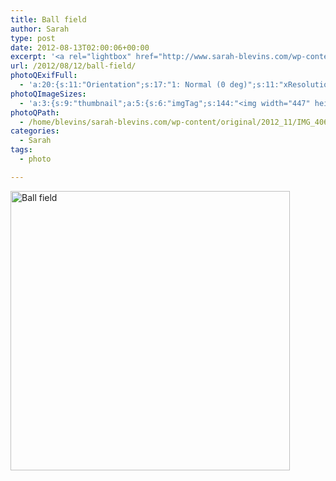 ```yaml
---
title: Ball field
author: Sarah
type: post
date: 2012-08-13T02:00:06+00:00
excerpt: '<a rel="lightbox" href="http://www.sarah-blevins.com/wp-content/main/2012_11/IMG_4062.jpg" title="Ball field"><img width="447" height="447" alt="Ball field" src="/images/original/2012_11/IMG_4062.jpg" class="photoQexcerpt photoQLinkImg" /></a>'
url: /2012/08/12/ball-field/
photoQExifFull:
  - 'a:20:{s:11:"Orientation";s:17:"1: Normal (0 deg)";s:11:"xResolution";s:26:"72 dots per ResolutionUnit";s:11:"yResolution";s:26:"72 dots per ResolutionUnit";s:14:"ResolutionUnit";s:4:"Inch";s:11:"ExifVersion";s:12:"version 2.21";s:15:"FlashPixVersion";s:9:"version 1";s:10:"ColorSpace";s:4:"sRGB";s:14:"ExifImageWidth";s:11:"1432 pixels";s:15:"ExifImageHeight";s:11:"1432 pixels";s:16:"SceneCaptureMode";s:1:"0";s:20:"FocalLength35mmEquiv";s:0:"";s:7:"NumTags";s:1:"8";s:18:"Latitude Reference";s:1:"N";s:8:"Latitude";s:6:"52.375";s:19:"Longitude Reference";s:1:"E";s:9:"Longitude";s:15:"6.0061666666667";s:8:"Altitude";s:2:"0m";s:4:"Time";s:11:"20.62:59:16";s:20:"MeasurementPrecision";s:1:"0";s:9:"Datestamp";s:10:"2012:08:12";}'
photoQImageSizes:
  - 'a:3:{s:9:"thumbnail";a:5:{s:6:"imgTag";s:144:"<img width="447" height="447" alt="Ball field" src="/images/original/2012_11/IMG_4062.jpg" class="PhotoQImg" />";s:6:"imgUrl";s:70:"/images/original/2012_11/IMG_4062.jpg";s:7:"imgPath";s:73:"/home/blevins/sarah-blevins.com/wp-content/thumbnail/2012_11/IMG_4062.jpg";s:8:"imgWidth";s:3:"447";s:9:"imgHeight";s:3:"447";}s:4:"main";a:5:{s:6:"imgTag";s:139:"<img width="525" height="525" alt="Ball field" src="http://www.sarah-blevins.com/wp-content/main/2012_11/IMG_4062.jpg" class="PhotoQImg" />";s:6:"imgUrl";s:65:"http://www.sarah-blevins.com/wp-content/main/2012_11/IMG_4062.jpg";s:7:"imgPath";s:68:"/home/blevins/sarah-blevins.com/wp-content/main/2012_11/IMG_4062.jpg";s:8:"imgWidth";s:3:"525";s:9:"imgHeight";s:3:"525";}s:8:"original";a:5:{s:6:"imgTag";s:145:"<img width="1432" height="1432" alt="Ball field" src="/images/original/2012_11/IMG_4062.jpg" class="PhotoQImg" />";s:6:"imgUrl";s:69:"/images/original/2012_11/IMG_4062.jpg";s:7:"imgPath";s:72:"/home/blevins/sarah-blevins.com/wp-content/original/2012_11/IMG_4062.jpg";s:8:"imgWidth";s:4:"1432";s:9:"imgHeight";s:4:"1432";}}'
photoQPath:
  - /home/blevins/sarah-blevins.com/wp-content/original/2012_11/IMG_4062.jpg
categories:
  - Sarah
tags:
  - photo

---
```

<a rel="lightbox" href="/images/original/2012_11/IMG_4062.jpg" title="Ball field"><img width="447" height="447" alt="Ball field" src="/images/original/2012_11/IMG_4062.jpg" class="photoQcontent photoQLinkImg" /></a>

<div class="photoQDescr">
</div>